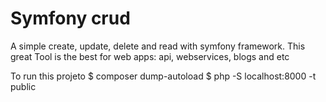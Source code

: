 # Symfony crud

A simple create, update, delete and read with symfony framework.
This great Tool is the best for web apps: api, webservices, blogs and etc

To run this projeto
      $ composer dump-autoload
      $ php -S localhost:8000 -t public
